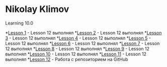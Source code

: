 # Nikolay Klimov
Learning 10.0

*[Lesson 1](https://kn40r.github.io/lesson_1/ "Lesson 12 выполнял") - Lesson 12 выполнял
*[Lesson 2](https://kn40r.github.io/lesson_2/ "Lesson 12 выполнял") - Lesson 12 выполнял
*[Lesson 3](https://kn40r.github.io/lesson_3/ "Lesson 12 выполнял") - Lesson 12 выполнял
*[Lesson 4](https://kn40r.github.io/lesson_4/ "Lesson 12 выполнял") - Lesson 12 выполнял
*[Lesson 5](https://kn40r.github.io/lesson_5/ "Lesson 12 выполнял") - Lesson 12 выполнял
*[Lesson 6](https://kn40r.github.io/lesson_6/ "Lesson 12 выполнял") - Lesson 12 выполнял
*[Lesson 7](https://kn40r.github.io/lesson_7/ "Lesson 12 выполнял") - Lesson 12 выполнял
*[Lesson 8](https://kn40r.github.io/lesson_8/ "Lesson 12 выполнял") - Lesson 12 выполнял
*[Lesson 9](https://kn40r.github.io/lesson_9/ "Lesson 12 выполнял") - Lesson 12 выполнял
*[Lesson 10](https://kn40r.github.io/lesson_10/ "Lesson 12 выполнял") - Lesson 12 выполнял
*[Lesson 11](https://kn40r.github.io/lesson_11/ "Lesson 12 выполнял") - Lesson 12 выполнял
*[Lesson 12](https://kn40r.github.io/lesson_12/index.html "Есть неточности, form input + footer button center") - Работа с репозиторием на GitHub
